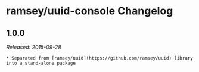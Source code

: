 # ramsey/uuid-console Changelog

## 1.0.0

_Released: 2015-09-28_

    * Separated from [ramsey/uuid](https://github.com/ramsey/uuid) library into a stand-alone package
